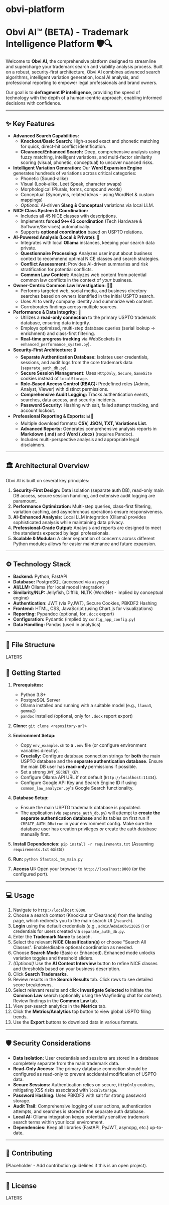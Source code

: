 # obvi-platform
# Obvi AI™ (BETA) - Trademark Intelligence Platform 🛡️🔍

Welcome to **Obvi AI**, the comprehensive platform designed to streamline and supercharge your trademark search and viability analysis process. Built on a robust, security-first architecture, Obvi AI combines advanced search algorithms, intelligent variation generation, local AI analysis, and professional reporting to empower legal professionals and brand owners.

Our goal is to **defragment IP intelligence**, providing the speed of technology with the depth of a human-centric approach, enabling informed decisions with confidence.

---

## ✨ Key Features

* **Advanced Search Capabilities:**
    * **Knockout/Basic Search:** High-speed exact and phonetic matching for quick, direct-hit conflict identification.
    * **Clearance/Enhanced Search:** Deep, comprehensive analysis using fuzzy matching, intelligent variations, and multi-factor similarity scoring (visual, phonetic, conceptual) to uncover nuanced risks.
* **Intelligent Variation Generation:** Our **Word Expansion Engine** generates hundreds of variations across critical categories:
    * Phonetic (Sound-alike)
    * Visual (Look-alike, Leet Speak, character swaps)
    * Morphological (Plurals, forms, compound words)
    * Conceptual (Synonyms, related ideas - using WordNet & custom mappings)
    * *Optional:* AI-driven **Slang & Conceptual** variations via local LLM.
* **NICE Class System & Coordination:**
    * Includes all 45 NICE classes with descriptions.
    * Implements **forced 9↔42 coordination** (Tech Hardware & Software/Services) automatically.
    * Supports **optional coordination** based on USPTO relations.
* **AI-Powered Analysis (Local & Private):** 🧠
    * Integrates with local **Ollama** instances, keeping your search data private.
    * **Questionnaire Processing:** Analyzes user input about business context to recommend optimal NICE classes and search strategies.
    * **Conflict Assessment:** Provides AI-driven summaries and risk stratification for potential conflicts.
    * **Common Law Context:** Analyzes web content from potential common law conflicts in the context of *your* business.
* **Owner-Centric Common Law Investigation:** 🕵️‍♀️
    * Performs targeted web, social media, and business directory searches based on owners identified in the initial USPTO search.
    * Uses AI to verify company identity and summarize web content.
    * Corroborates findings across multiple sources.
* **Performance & Data Integrity:** 🚀
    * Utilizes a **read-only connection** to the primary USPTO trademark database, ensuring data integrity.
    * Employs optimized, multi-step database queries (serial lookup -> enrichment) and class-first filtering.
    * **Real-time progress tracking** via WebSockets (in `enhanced_performance_system.py`).
* **Security-First Architecture:** 🔒
    * **Separate Authentication Database:** Isolates user credentials, sessions, and audit logs from the core trademark data (`separate_auth_db.py`).
    * **Secure Session Management:** Uses `HttpOnly`, `Secure`, `SameSite` cookies instead of `localStorage`.
    * **Role-Based Access Control (RBAC):** Predefined roles (Admin, Analyst, Viewer) with distinct permissions.
    * **Comprehensive Audit Logging:** Tracks authentication events, searches, data access, and security incidents.
    * **Password Security:** Hashing with salt, failed attempt tracking, and account lockout.
* **Professional Reporting & Exports:** 📊📄
    * Multiple download formats: **CSV, JSON, TXT, Variations List**.
    * **Advanced Reports:** Generates comprehensive analysis reports in **Markdown (.md)** and **Word (.docx)** (requires Pandoc).
    * Includes multi-perspective analysis and appropriate legal disclaimers.

---

## 🏛️ Architectural Overview

Obvi AI is built on several key principles:

1.  **Security-First Design:** Data isolation (separate auth DB), read-only main DB access, secure session handling, and extensive audit logging are paramount.
2.  **Performance Optimization:** Multi-step queries, class-first filtering, variation caching, and asynchronous operations ensure responsiveness.
3.  **AI-Enhanced Analysis:** Local LLM integration (Ollama) provides sophisticated analysis while maintaining data privacy.
4.  **Professional-Grade Output:** Analysis and reports are designed to meet the standards expected by legal professionals.
5.  **Scalable & Modular:** A clear separation of concerns across different Python modules allows for easier maintenance and future expansion.

---

## ⚙️ Technology Stack

* **Backend:** Python, FastAPI
* **Database:** PostgreSQL (accessed via `asyncpg`)
* **AI/LLM:** Ollama (for local model integration)
* **Similarity/NLP:** Jellyfish, Difflib, NLTK (WordNet - implied by conceptual engine)
* **Authentication:** JWT (via PyJWT), Secure Cookies, PBKDF2 Hashing
* **Frontend:** HTML, CSS, JavaScript (using Chart.js for visualizations)
* **Reporting:** Pypandoc (optional, for `.docx` export)
* **Configuration:** Pydantic (implied by `config_app_config.py`)
* **Data Handling:** Pandas (used in analytics)

---

## 📁 File Structure
LATERS

## 🚀 Getting Started

1.  **Prerequisites:**
    * Python 3.8+
    * PostgreSQL Server
    * Ollama installed and running with a suitable model (e.g., `llama3`, `gemma2`)
    * `pandoc` installed (optional, only for `.docx` report export)

2.  **Clone:** `git clone <repository-url>`
3.  **Environment Setup:**
    * Copy `env_example.sh` to a `.env` file (or configure environment variables directly).
    * **Crucially:** Configure database connection strings for **both** the main USPTO database and the **separate authentication database**. Ensure the main DB user has **read-only** permissions if possible.
    * Set a strong `JWT_SECRET_KEY`.
    * Configure Ollama API URL if not default (`http://localhost:11434`).
    * Configure Google API Key and Search Engine ID if using `common_law_analyzer.py`'s Google Search functionality.

4.  **Database Setup:**
    * Ensure the main USPTO trademark database is populated.
    * The application (via `separate_auth_db.py`) will attempt to **create the separate authentication database** and its tables on first run if `CREATE_AUTH_DB=true` in your environment config. Make sure the database user has creation privileges *or* create the auth database manually first.

5.  **Install Dependencies:** `pip install -r requirements.txt` (Assuming `requirements.txt` exists)
6.  **Run:** `python 5fastapi_tm_main.py`
7.  **Access UI:** Open your browser to `http://localhost:8000` (or the configured port).

---

## 💻 Usage

1.  Navigate to `http://localhost:8000`.
2.  Choose a search context (Knockout or Clearance) from the landing page, which redirects you to the main search UI (`/search`).
3.  **Login** using the default credentials (e.g., `admin`/`AdminObvi2025!`) or credentials for users created via `separate_auth_db.py`.
4.  Enter the **Trademark Name** to search.
5.  Select the relevant **NICE Classification(s)** or choose "Search All Classes". Enable/disable optional coordination as needed.
6.  Choose **Search Mode** (Basic or Enhanced). Enhanced mode unlocks variation toggles and threshold sliders.
7.  *(Optional)* Use the **AI Context Interview** button to refine NICE classes and thresholds based on your business description.
8.  Click **Search Trademarks**.
9.  Review results in the **Search Results** tab. Click rows to see detailed score breakdowns.
10. Select relevant results and click **Investigate Selected** to initiate the **Common Law** search (optionally using the Wayfinding chat for context). Review findings in the **Common Law** tab.
11. View per-search analytics in the **Metrics** tab.
12. Click the **Metrics/Analytics** top button to view global USPTO filing trends.
13. Use the **Export** buttons to download data in various formats.

---

## 🛡️ Security Considerations

* **Data Isolation:** User credentials and sessions are stored in a database completely separate from the main trademark data.
* **Read-Only Access:** The primary database connection should be configured as read-only to prevent accidental modification of USPTO data.
* **Secure Sessions:** Authentication relies on secure, `HttpOnly` cookies, mitigating XSS risks associated with `localStorage`.
* **Password Hashing:** Uses PBKDF2 with salt for strong password storage.
* **Audit Trail:** Comprehensive logging of user actions, authentication attempts, and searches is stored in the separate auth database.
* **Local AI:** Ollama integration keeps potentially sensitive trademark search terms within your local environment.
* **Dependencies:** Keep all libraries (FastAPI, PyJWT, asyncpg, etc.) up-to-date.

---

## 🤝 Contributing

(Placeholder - Add contribution guidelines if this is an open project).

---

## 📜 License

LATERS
